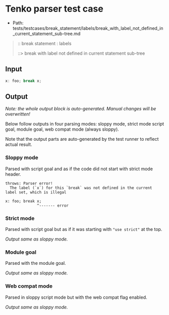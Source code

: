 # Tenko parser test case

- Path: tests/testcases/break_statement/labels/break_with_label_not_defined_in_current_statement_sub-tree.md

> :: break statement : labels
>
> ::> break with label not defined in current statement sub-tree

## Input

`````js
x: foo; break x;
`````

## Output

_Note: the whole output block is auto-generated. Manual changes will be overwritten!_

Below follow outputs in four parsing modes: sloppy mode, strict mode script goal, module goal, web compat mode (always sloppy).

Note that the output parts are auto-generated by the test runner to reflect actual result.

### Sloppy mode

Parsed with script goal and as if the code did not start with strict mode header.

`````
throws: Parser error!
  The label (`x`) for this `break` was not defined in the current label set, which is illegal

x: foo; break x;
              ^------- error
`````

### Strict mode

Parsed with script goal but as if it was starting with `"use strict"` at the top.

_Output same as sloppy mode._

### Module goal

Parsed with the module goal.

_Output same as sloppy mode._

### Web compat mode

Parsed in sloppy script mode but with the web compat flag enabled.

_Output same as sloppy mode._

